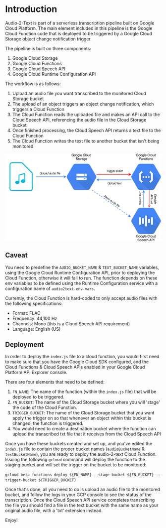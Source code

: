 # Introduction
Audio-2-Text is part of a serverless transcription pipeline built on Google Cloud Platform. The main element included in this pipeline is the Google Cloud Function code that is deployed to be triggered by a Google Cloud Storage object change notification trigger.

The pipeline is built on three components:
1. Google Cloud Storage
1. Google Cloud Functions
1. Google Cloud Speech API
1. Google Cloud Runtime Configuration API

The workflow is as follows:
1. Upload an audio file you want transcribed to the monitored Cloud Storage bucket
1. The upload of an object triggers an object change notification, which triggers a Cloud Function
1. The Cloud Function reads the uploaded file and makes an API call to the Cloud Speech API, referencing the audio file in the Cloud Storage bucket
1. Once finished processing, the Cloud Speech API returns a text file to the Cloud Function
1. The Cloud Function writes the text file to another bucket that isn't being monitored

![architecture diagram](/images/architecture.png)

## Caveat
You need to predefine the `AUDIO_BUCKET_NAME` & `TEXT_BUCKET_NAME` variables, using the Google Cloud Runtime Configuration API, prior to deploying the Cloud Function, otherwise it will fail to run. The function depends on these env variables to be defined using the Runtime Configuration service with a configuration name of `audio2text-env-vars`.

Currently, the Cloud Function is hard-coded to only accept audio files with the following specifications:
- Format: FLAC
- Frequency: 44,100 Hz
- Channels: Mono (this is a Cloud Speech API requirement)
- Language: English (US)

## Deployment
In order to deploy the `index.js` file to a cloud function, you would first need to make sure that you have the Google Cloud SDK configured, and the Cloud Functions & Cloud Speech APIs enabled in your Google Cloud Platform API Explorer console.

There are four elements that need to be defined:
1. `FN_NAME`: The name of the function (within the `index.js` file) that will be deployed to be triggered.
1. `FN_BUCKET`: The name of the Cloud Storage bucket where you will 'stage' the code of the Cloud Function.
1. `TRIGGER_BUCKET`: The name of the Cloud Storage bucket that you want apply the trigger on so that whenever an object within this bucket is changed, the function is triggered.
1. You would need to create a destination bucket where the function can upload the transcribed txt file that it receives from the Cloud Speech API

Once you have these buckets created and set up, and you've edited the `index.js` file to contain the proper bucket names (`audioBucketName` & `textBucketName`), you are ready to deploy the audio-2-text Cloud Function. Issuing the following `gcloud` command will deploy the function to the staging bucket and will set the trigger on the bucket to be monitored:

`gcloud beta functions deploy ${FN_NAME} --stage-bucket ${FN_BUCKET} --trigger-bucket ${TRIGGER_BUCKET}`

Once that's done, all you need to do is upload an audio file to the monitored bucket, and follow the logs in your GCP console to see the status of the transcription. Once the Cloud Speech API service completes transcribing the file you should find a file in the text bucket with the same name as your original audio file, with a 'txt' extension instead.

Enjoy!
